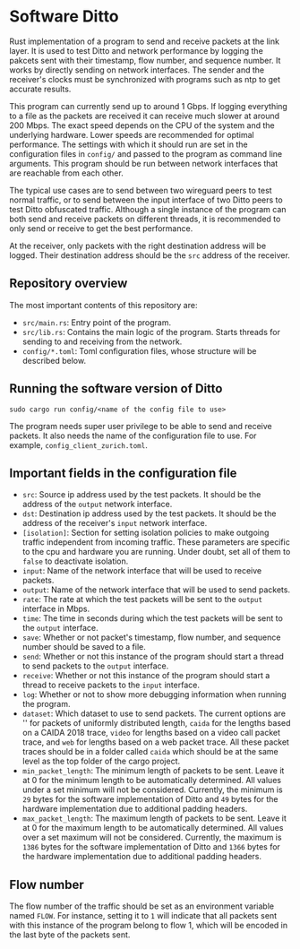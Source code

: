 # Software Ditto

Rust implementation of a program to send and receive packets at the link layer. It is used to test Ditto and network performance by logging the pakcets sent with their timestamp, flow number, and sequence number. It works by directly sending on network interfaces. The sender and the receiver's clocks must be synchronized with programs such as ntp to get accurate results.

This program can currently send up to around 1 Gbps. If logging everything to a file as the packets are received it can receive much slower at around 200 Mbps. The exact speed depends on the CPU of the system and the underlying hardware. Lower speeds are recommended for optimal performance. The settings with which it should run are set in the configuration files in `config/` and passed to the program as command line arguments. This program should be run between network interfaces that are reachable from each other.

The typical use cases are to send between two wireguard peers to test normal traffic, or to send between the input interface of two Ditto peers to test Ditto obfuscated traffic. Although a single instance of the program can both send and receive packets on different threads, it is recommended to only send or receive to get the best performance.

At the receiver, only packets with the right destination address will be logged. Their destination address should be the `src` address of the receiver.


## Repository overview

The most important contents of this repository are:

* `src/main.rs`: Entry point of the program.
* `src/lib.rs`: Contains the main logic of the program. Starts threads for sending to and receiving from the network.
* `config/*.toml`: Toml configuration files, whose structure will be described below.

## Running the software version of Ditto

```sudo cargo run config/<name of the config file to use>```

The program needs super user privilege to be able to send and receive packets. It also needs the name of the configuration file to use. For example, `config_client_zurich.toml`.

## Important fields in the configuration file
* `src`: Source ip address used by the test packets. It should be the address of the `output` network interface.
* `dst`: Destination ip address used by the test packets. It should be the address of the receiver's `input` network interface.
* `[isolation]`: Section for setting isolation policies to make outgoing traffic independent from incoming traffic. These parameters are specific to the cpu and hardware you are running. Under doubt, set all of them to `false` to deactivate isolation. 
* `input`: Name of the network interface that will be used to receive packets.
* `output`: Name of the network interface that will be used to send packets.
* `rate`: The rate at which the test packets will be sent to the `output` interface in Mbps. 
* `time`: The time in seconds during which the test packets will be sent to the `output` interface. 
* `save`: Whether or not packet's timestamp, flow number, and sequence number should be saved to a file.
* `send`: Whether or not this instance of the program should start a thread to send packets to the `output` interface.
* `receive`: Whether or not this instance of the program should start a thread to receive packets to the `input` interface.
* `log`: Whether or not to show more debugging information when running the program.
* `dataset`: Which dataset to use to send packets. The current options are '' for packets of uniformly distributed length, `caida` for the lengths based on a CAIDA 2018 trace, `video` for lengths based on a video call packet trace, and `web` for lengths based on a web packet trace. All these packet traces should be in a folder called `caida` which should be at the same level as the top folder of the cargo project.
* `min_packet_length`: The minimum length of packets to be sent. Leave it at 0 for the minimum length to be automatically determined. All values under a set minimum will not be considered. Currently, the minimum is `29` bytes for the software implementation of Ditto and `49` bytes for the hardware implementation due to additional padding headers.
* `max_packet_length`: The maximum length of packets to be sent. Leave it at 0 for the maximum length to be automatically determined. All values over a set maximum will not be considered. Currently, the maximum is `1386` bytes for the software implementation of Ditto and `1366` bytes for the hardware implementation due to additional padding headers.

## Flow number

The flow number of the traffic should be set as an environment variable named `FLOW`. For instance, setting it to `1` will indicate that all packets sent with this instance of the program belong to flow 1, which will be encoded in the last byte of the packets sent.


